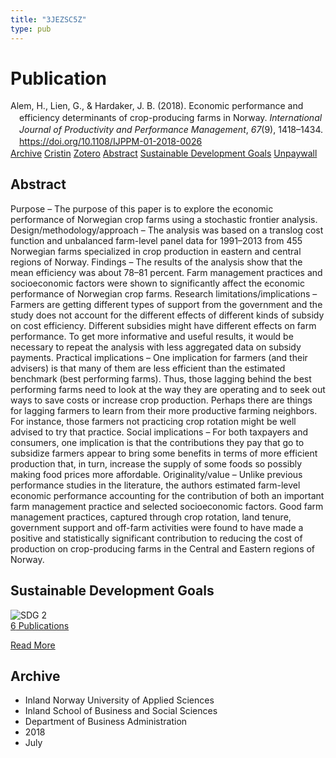```yaml
---
title: "3JEZSC5Z"
type: pub
---
```

<h1>Publication</h1>
<article id="csl-bib-container-3JEZSC5Z" class="csl-bib-container">
  <div class="csl-bib-body" style="line-height: 1.35; padding-left: 1em; text-indent:-1em;">
  <div class="csl-entry">Alem, H., Lien, G., &amp; Hardaker, J. B. (2018). Economic performance and efficiency determinants of crop-producing farms in Norway. <i>International Journal of Productivity and Performance Management</i>, <i>67</i>(9), 1418&#x2013;1434. <a href="https://doi.org/10.1108/IJPPM-01-2018-0026">https://doi.org/10.1108/IJPPM-01-2018-0026</a></div>
</div>
  <div class="csl-bib-buttons">
    <a href="#taxonomy-article-3JEZSC5Z" class="csl-bib-button">Archive</a>
    <a href="https://app.cristin.no/results/show.jsf?id=1596049" alt="Cristin URL" class="csl-bib-button">Cristin</a>
    <a href="http://zotero.org/groups/5402882/items/3JEZSC5Z" alt="Zotero URL" class="csl-bib-button">Zotero</a>
    <a href="#abstract-article-3JEZSC5Z" class="csl-bib-button">Abstract</a>
    <a href="#sdg-article-3JEZSC5Z" class="csl-bib-button">Sustainable Development Goals</a>
    <a href="https://www.emerald.com/insight/content/doi/10.1108/IJPPM-01-2018-0026/full/pdf?title=economic-performance-and-efficiency-determinants-of-crop-producing-farms-in-norway" class="csl-bib-button">Unpaywall</a>
  </div>
  <div id="csl-bib-meta-container-3JEZSC5Z"></div>
</article>
<div id="csl-bib-meta-3JEZSC5Z" class="csl-bib-meta">
  <article id="abstract-article-3JEZSC5Z" class="abstract-article">
    <h1>Abstract</h1>
    Purpose – The purpose of this paper is to explore the economic performance of Norwegian crop farms using a stochastic frontier analysis. Design/methodology/approach – The analysis was based on a translog cost function and unbalanced farm-level panel data for 1991–2013 from 455 Norwegian farms specialized in crop production in eastern and central regions of Norway. Findings – The results of the analysis show that the mean efficiency was about 78–81 percent. Farm management practices and socioeconomic factors were shown to significantly affect the economic performance of Norwegian crop farms. Research limitations/implications – Farmers are getting different types of support from the government and the study does not account for the different effects of different kinds of subsidy on cost efficiency. Different subsidies might have different effects on farm performance. To get more informative and useful results, it would be necessary to repeat the analysis with less aggregated data on subsidy payments. Practical implications – One implication for farmers (and their advisers) is that many of them are less efficient than the estimated benchmark (best performing farms). Thus, those lagging behind the best performing farms need to look at the way they are operating and to seek out ways to save costs or increase crop production. Perhaps there are things for lagging farmers to learn from their more productive farming neighbors. For instance, those farmers not practicing crop rotation might be well advised to try that practice. Social implications – For both taxpayers and consumers, one implication is that the contributions they pay that go to subsidize farmers appear to bring some benefits in terms of more efficient production that, in turn, increase the supply of some foods so possibly making food prices more affordable. Originality/value – Unlike previous performance studies in the literature, the authors estimated farm-level economic performance accounting for the contribution of both an important farm management practice and selected socioeconomic factors. Good farm management practices, captured through crop rotation, land tenure, government support and off-farm activities were found to have made a positive and statistically significant contribution to reducing the cost of production on crop-producing farms in the Central and Eastern regions of Norway.
  </article>
  <article id="sdg-article-3JEZSC5Z" class="sdg-article">
    <h1>Sustainable Development Goals</h1>
    <div class="sdg-container"><div id="sdg2" class="sdg"> <img src="{{< params subfolder >}}images/sdg/sdg02_en.png" class="image" alt="SDG 2"> <div class="sdg-overlay"> <a href="{{< params subfolder >}}en/archive/?sdg=2#archive" class="sdg-publication-count"><span>6</span> Publications</a> <p><a href="https://sdgs.un.org/goals/goal2" class="sdg-read-more">Read More</a></p> </div> </div></div>
  </article>
  <article id="taxonomy-article-3JEZSC5Z" class="taxonomy-article">
    <h1>Archive</h1>
    <ul>
      <li>Inland Norway University of Applied Sciences</li>
      <li>Inland School of Business and Social Sciences</li>
      <li>Department of Business Administration</li>
      <li>2018</li>
      <li>July</li>
    </ul>
  </article>
</div>
